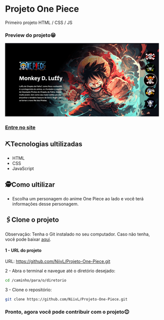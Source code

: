 # Projeto One Piece
Primeiro projeto HTML / CSS / JS


### Preview do projeto😁
<img src="./src/imagens/Gif-Projeto-One-piece.gif" alt="gif do projeto One Piece">

### [Entre no site](https://niivl.github.io/Projeto-One-Piece/)

## ⛏️Tecnologias ultilizadas
- HTML
- CSS
- JavaScript

## 🕵️Como ultilizar
- Escolha um personagem do anime One Piece ao lado e você terá informações desse personagem.

## 🖇️Clone o projeto
Observação: Tenha o Git instalado no seu computador. Caso não tenha, você pode baixar [aqui](https://git-scm.com/downloads).

#### 1 - URL do projeto
URL: https://github.com/NiivL/Projeto-One-Piece.git

2 - Abra o terminal e navegue até o diretório desejado:
```bash
cd /caminho/para/o/diretorio
```
3 - Clone o repositório:
```bash
git clone https://github.com/NiivL/Projeto-One-Piece.git
```

### Pronto, agora você pode contribuir com o projeto😊